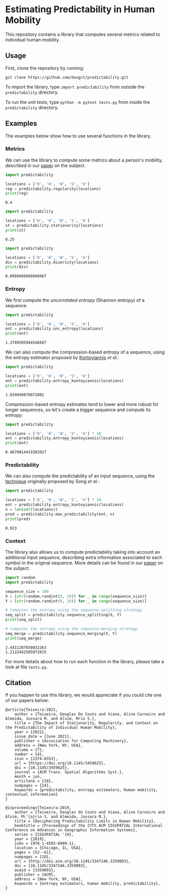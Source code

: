 # Estimating Predictability in Human Mobility

This repository contains a library that computes several metrics related to individual human mobility. 


## Usage

First, clone the repository by running:

```
git clone https://github.com/dougct/predictability.git
```

To import the library, type `import predictability` from outside the `predictability` directory.

To run the unit tests, type `python -m pytest tests.py` from inside the `predictability` directory.


## Examples

The examples below show how to use several functions in the library.

### Metrics

We can use the library to compute some metrics about a person's mobility, described in our [paper](https://dl.acm.org/doi/10.1145/3459625) on the subject.


```python
import predictability

locations = ['H', 'H', 'W', 'S', 'H']
reg = predictability.regularity(locations)
print(reg)
```

```
0.4
```

```python
import predictability

locations = ['H', 'H', 'W', 'S', 'H']
st = predictability.stationarity(locations)
print(st)
```

```
0.25
```

```python
import predictability

locations = ['H', 'H', 'W', 'S', 'H']
div = predictability.diversity(locations)
print(div)
```

```
0.8666666666666667
```

### Entropy

We first compute the _uncorrelated entropy_ (Shannon entropy) of a sequence:

```python
import predictability

locations = ['H', 'H', 'W', 'S', 'H']
ent = predictability.unc_entropy(locations)
print(ent)
```

```
1.3709505944546687
```

We can also compute the compression-based entropy of a sequence, using the entropy estimator proposed by [Kontoyiannis](https://ieeexplore.ieee.org/abstract/document/669425) _et al._:

```python
import predictability

locations = ['H', 'H', 'W', 'S', 'H']
ent = predictability.entropy_kontoyiannis(locations)
print(ent)
```

```
1.934940079072802
```

Compression-based entropy estimates tend to lower and more robust for longer sequences, so let's create a bigger sequence and compute its entropy:

```python
import predictability

locations = ['H', 'H', 'W', 'S', 'H'] * 10
ent = predictability.entropy_kontoyiannis(locations)
print(ent)
```

```
0.4679814419382027
```


### Predictability

We can also compute the predictability of an input sequence, using the [technique](https://science.sciencemag.org/content/327/5968/1018) originally proposed by Song _et al._:

```python
import predictability

locations = ['H', 'H', 'W', 'S', 'H'] * 10
ent = predictability.entropy_kontoyiannis(locations)
n = len(set(locations))
pred = predictability.max_predictability(ent, n)
print(pred)
```

```
0.923
```


### Context

The library also allows us to compute predictability taking into account an additional input sequence, describing extra information associated to each symbol in the original sequence. More details can be found in our [paper](https://dl.acm.org/doi/10.1145/3459625) on the subject.

```python
import random
import predictability

sequence_size = 100
X = [str(random.randint(0, 10)) for _ in range(sequence_size)]
Y = [str(random.randint(0, 10)) for _ in range(sequence_size)]

# Computes the entropy using the sequence-splitting strategy
seq_split = predictability.sequence_splitting(X, Y)
print(seq_split)

# Computes the entropy using the sequence-merging strategy
seq_merge = predictability.sequence_merging(X, Y)
print(seq_merge)
```

```
2.4411207658032263
1.2122442585972815
```

For more details about how to run each function in the library, please take a look at file `tests.py`.


## Citation

If you happen to use this library, we would appreciate if you could cite one of our papers below:


```
@article{Teixeira:2021,
    author = {Teixeira, Douglas Do Couto and Viana, Aline Carneiro and Almeida, Jussara M. and Alvim, Mrio S.},
    title = {The Impact of Stationarity, Regularity, and Context on the Predictability of Individual Human Mobility},
    year = {2021},
    issue_date = {June 2021},
    publisher = {Association for Computing Machinery},
    address = {New York, NY, USA},
    volume = {7},
    number = {4},
    issn = {2374-0353},
    url = {https://doi.org/10.1145/3459625},
    doi = {10.1145/3459625},
    journal = {ACM Trans. Spatial Algorithms Syst.},
    month = jun,
    articleno = {19},
    numpages = {24},
    keywords = {predictability, entropy estimators, Human mobility, contextual information}
}
```

```
@inproceedings{Teixeira:2019,
    author = {Teixeira, Douglas do Couto and Viana, Aline Carneiro and Alvim, M\'{a}rio S. and Almeida, Jussara M.},
    title = {Deciphering Predictability Limits in Human Mobility},
    booktitle = {Proceedings of the 27th ACM SIGSPATIAL International Conference on Advances in Geographic Information Systems},
    series = {SIGSPATIAL '19},
    year = {2019},
    isbn = {978-1-4503-6909-1},
    location = {Chicago, IL, USA},
    pages = {52--61},
    numpages = {10},
    url = {http://doi.acm.org/10.1145/3347146.3359093},
    doi = {10.1145/3347146.3359093},
    acmid = {3359093},
    publisher = {ACM},
    address = {New York, NY, USA},
    keywords = {entropy estimators, human mobility, predictability},
} 
```


